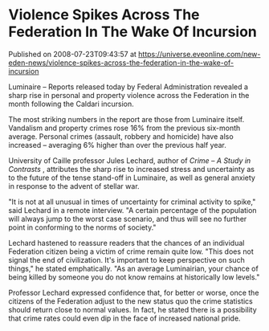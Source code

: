 # Violence Spikes Across The Federation In The Wake Of Incursion
Published on 2008-07-23T09:43:57 at https://universe.eveonline.com/new-eden-news/violence-spikes-across-the-federation-in-the-wake-of-incursion

Luminaire – Reports released today by Federal Administration revealed a sharp rise in personal and property violence across the Federation in the month following the Caldari incursion. 

The most striking numbers in the report are those from Luminaire itself. Vandalism and property crimes rose 16% from the previous six-month average. Personal crimes (assault, robbery and homicide) have also increased – averaging 6% higher than over the previous half year. 

University of Caille professor Jules Lechard, author of _Crime – A Study in Contrasts_ , attributes the sharp rise to increased stress and uncertainty as to the future of the tense stand-off in Luminaire, as well as general anxiety in response to the advent of stellar war. 

"It is not at all unusual in times of uncertainty for criminal activity to spike," said Lechard in a remote interview. "A certain percentage of the population will always jump to the worst case scenario, and thus will see no further point in conforming to the norms of society." 

Lechard hastened to reassure readers that the chances of an individual Federation citizen being a victim of crime remain quite low. "This does not signal the end of civilization. It's important to keep perspective on such things," he stated emphatically. "As an average Luminairian, your chance of being killed by someone you do not know remains at historically low levels." 

Professor Lechard expressed confidence that, for better or worse, once the citizens of the Federation adjust to the new status quo the crime statistics should return close to normal values. In fact, he stated there is a possibility that crime rates could even dip in the face of increased national pride.
